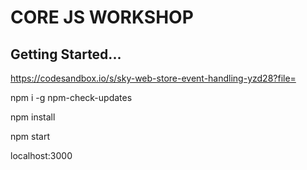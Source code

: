 # CORE JS WORKSHOP

## Getting Started...

https://codesandbox.io/s/sky-web-store-event-handling-yzd28?file=


npm i -g npm-check-updates

npm install


npm start

localhost:3000